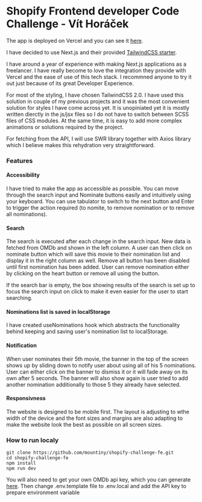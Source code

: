 # Shopify Frontend developer Code Challenge - Vít Horáček

The app is deployed on Vercel and you can see it [here](https://shopify-challenge-fe.vercel.app/).

I have decided to use Next.js and their provided [TailwindCSS starter](https://github.com/vercel/next.js/tree/canary/examples/with-tailwindcss).

I have around a year of experience with making Next.js applications as a freelancer. I have really become to love the integration they provide with Vercel and the ease of use of this tech stack. I recommned anyone to try it out just because of its great Developer Experience.

For most of the styling, I have chosen TailwindCSS 2.0. I have used this solution in couple of my previous projects and it was the most convenient solution for styles I have come across yet. It is unopiniated yet it is mostly written dierctly in the js/jsx files so I do not have to switch between SCSS files of CSS modules. At the same time, it is easy to add more complex animations or solutions required by the project.

For fetching from the API, I will use SWR library together with Axios library which I believe makes this rehydration very straightforward.

### Features

#### Accessibility

I have tried to make the app as accessible as possible. You can move through the search input and Nominate buttons easily and intuitively using your keyboard. You can use tabulator to switch to the next button and Enter to trigger the action required (to nomite, to remove nomination or to remove all nominations).

#### Search

The search is executed after each change in the search input. New data is fetched from OMDb and shown in the left column. A user can then click on nominate button which will save this movie to their nomination list and display it in the right column as well. Remove all button has been disabled until first nomination has been added. User can remove nomination either by clicking on the heart button or remove all using the button.

If the search bar is empty, the box showing results of the search is set up to focus the search input on click to make it even easier for the user to start searching.

#### Nominations list is saved in localStorage

I have created useNominations hook which abstracts the functionality behind keeping and saving user's nomination list to localStorage.

#### Notification

When user nominates their 5th movie, the banner in the top of the screen shows up by sliding down to notify user about using all of his 5 nominations. User can either click on the banner to dismiss it or it will fade away on its own after 5 seconds. The banner will also show again is user tried to add another nomination additionally to those 5 they already have selected.

#### Responsivness

The website is designed to be mobile first. The layout is adjusting to wthe width of the device and the font sizes and margins are also adapting to make the website look the best as possible on all screen sizes.

### How to run localy

```
git clone https://github.com/mountiny/shopify-challenge-fe.git
cd shopify-challenge-fe
npm install
npm run dev
```

You will also need to get your own OMDb api key, which you can generate [here](http://www.omdbapi.com/apikey.aspx). Then change .env.template file to .env.local and add the API key to prepare environment variable